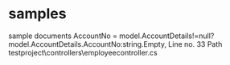 # samples
sample documents
AccountNo = model.AccountDetails!=null?model.AccountDetails.AccountNo:string.Empty,
Line no. 33
Path testproject\controllers\employeecontroller.cs
